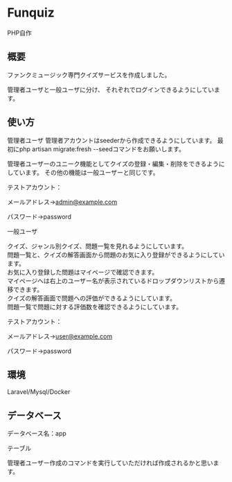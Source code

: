 # Funquiz

PHP自作

## 概要
ファンクミュージック専門クイズサービスを作成しました。

管理者ユーザと一般ユーザに分け、 それぞれでログインできるようにしています。

## 使い方
管理者ユーザ
管理者アカウントはseederから作成できるようにしています。
最初にphp artisan migrate:fresh --seedコマンドをお願いします。

管理者ユーザーのユニーク機能としてクイズの登録・編集・削除をできるようにしています。
その他の機能は一般ユーザーと同じです。

テストアカウント：

メールアドレス→admin@example.com

パスワード→password

一般ユーザ

クイズ、ジャンル別クイズ、問題一覧を見れるようにしています。  
問題一覧と、クイズの解答画面から問題のお気に入り登録ができるようにしています。  
お気に入り登録した問題はマイページで確認できます。  
マイページへは右上のユーザー名が表示されているドロップダウンリストから遷移できます。  
クイズの解答画面で問題への評価ができるようにしています。  
問題一覧で問題に対する評価数を確認できるようにしています。  

テストアカウント：

メールアドレス→user@example.com

パスワード→password

## 環境
Laravel/Mysql/Docker

## データベース
データベース名：app

テーブル

管理者ユーザー作成のコマンドを実行していただければ作成されるかと思います。
